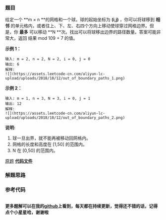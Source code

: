 ### 题目
给定一个 **m × n **的网格和一个球。球的起始坐标为  **(i,j)**  ，你可以将球移到 **相邻**
的单元格内，或者往上、下、左、右四个方向上移动使球穿过网格边界。但是，你 **最多** 可以移动  **N
**次。找出可以将球移出边界的路径数量。答案可能非常大，返回 结果 mod 109 \+ 7 的值。



**示例 1：**

    
    
    输入: m = 2, n = 2, N = 2, i = 0, j = 0
    输出: 6
    解释:
    ![](https://assets.leetcode-cn.com/aliyun-lc-upload/uploads/2018/10/12/out_of_boundary_paths_1.png)
    

**示例 2：**

    
    
    输入: m = 1, n = 3, N = 3, i = 0, j = 1
    输出: 12
    解释:
    ![](https://assets.leetcode-cn.com/aliyun-lc-upload/uploads/2018/10/12/out_of_boundary_paths_2.png)
    



**说明:**

  1. 球一旦出界，就不能再被移动回网格内。
  2. 网格的长度和高度在 [1,50] 的范围内。
  3. N 在 [0,50] 的范围内。

[原题](https://leetcode-cn.com/problems/out-of-boundary-paths/)    **[代码文件]()**


### 解题思路




### 参考代码

```go


```




**更多题解可以在我的[github](https://github.com/LZH139/leetcode_Go)上看到，每天都在持续更新，觉得还不错的话，记得点个小星星哈，谢谢啦**
